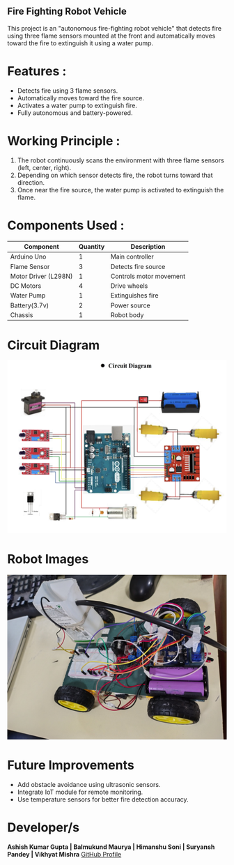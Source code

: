 ## Fire Fighting Robot Vehicle

This project is an "autonomous fire-fighting robot vehicle" that detects fire using three flame sensors mounted at the front and automatically moves toward the fire to extinguish it using a water pump.

# Features :
- Detects fire using 3 flame sensors.
- Automatically moves toward the fire source.
- Activates a water pump to extinguish fire.
- Fully autonomous and battery-powered.

# Working Principle :
1. The robot continuously scans the environment with three flame sensors (left, center, right).
2. Depending on which sensor detects fire, the robot turns toward that direction.
3. Once near the fire source, the water pump is activated to extinguish the flame.

# Components Used :
| Component | Quantity | Description |
|-----------|----------|-------------|
| Arduino Uno | 1 | Main controller |
| Flame Sensor | 3 | Detects fire source |
| Motor Driver (L298N) | 1 | Controls motor movement |
| DC Motors | 4 | Drive wheels |
| Water Pump | 1 | Extinguishes fire |
| Battery(3.7v) | 2 | Power source |
| Chassis | 1 | Robot body |

# Circuit Diagram
![Circuit Diagram](Circuit_Diagram.png)


# Robot Images
![Robot](fire_fighting_robot.jpeg)

# Future Improvements
- Add obstacle avoidance using ultrasonic sensors.
- Integrate IoT module for remote monitoring.
- Use temperature sensors for better fire detection accuracy.

# Developer/s
**Ashish Kumar Gupta | Balmukund Maurya | Himanshu Soni | Suryansh Pandey | Vikhyat Mishra**
[GitHub Profile](https://github.com/ashish118258)
